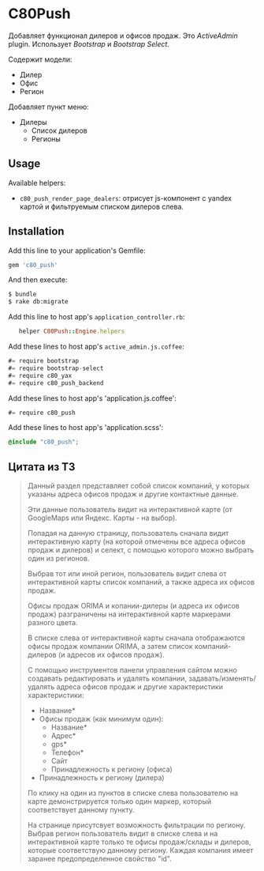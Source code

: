 # C80Push

Добавляет функционал дилеров и офисов продаж. 
Это *ActiveAdmin* plugin.
Использует *Bootstrap* и *Bootstrap Select*. 

Содержит модели: 

* Дилер
* Офис
* Регион

Добавляет пункт меню:

* Дилеры
    * Список дилеров
    * Регионы

## Usage

Available helpers:

* `c80_push_render_page_dealers`: отрисует js-компонент с yandex картой
и фильтруемым списком дилеров слева.

## Installation

Add this line to your application's Gemfile:

```ruby
gem 'c80_push'
```

And then execute:

```bash
$ bundle
$ rake db:migrate
```

Add this line to host app's `application_controller.rb`:
 
```ruby
   helper C80Push::Engine.helpers
```

Add these lines to host app's `active_admin.js.coffee`:

```js
#= require bootstrap
#= require bootstrap-select
#= require c80_yax
#= require c80_push_backend
```

Add these lines to host app's 'application.js.coffee':

```js
#= require c80_push
```

Add these lines to host app's 'application.scss':

```css
@include "c80_push";
```

## Цитата из ТЗ

> Данный раздел представляет собой список компаний, у которых указаны
> адреса офисов продаж и другие контактные данные.
> 
> Эти данные пользователь видит на интерактивной карте
> (от GoogleMaps или Яндекс. Карты - на выбор).
> 
> Попадая на данную страницу, пользователь сначала видит интерактивную
> карту (на которой отмечены все адреса офисов продаж и дилеров) и
> селект, с помощью которого можно выбрать один из регионов.
> 
> Выбрав тот или иной регион, пользователь видит слева от
> интерактивной карты список компаний, а также адреса их офисов продаж.
> 
> Офисы продаж ORIMA и копании-дилеры (и адреса их офисов продаж)
> разграничены на интерактивной карте маркерами разного цвета.
> 
> В списке слева от интерактивной карты сначала отображаются офисы
> продаж компании ORIMA, а затем список компаний-дилеров
> (и адресов их офисов продаж).
> 
> С помощью инструментов панели управления сайтом можно создавать
> редактировать и удалять компании, задавать/изменять/удалять
> адреса офисов продаж и другие характеристики характеристики:
> 
> - Название*
> - Офисы продаж (как минимум один):
>     - Название*
>     - Адрес*
>     - gps*
>     - Телефон*
>     - Сайт
>     - Принадлежность к региону (офиса)
> - Принадлежность к региону (дилера)
> 
> По клику на один из пунктов в списке слева пользователю на
> карте демонстрируется только один маркер, который соответствует
> данному пункту.
> 
> На странице присутсвует возможность фильтрации по региону.
> Выбрав регион пользователь видит в списке слева и на
> интерактивной карте только те офисы продаж/склады и дилеров,
> которые соответствую данному региону.
> Каждая компания имеет заранее предопределенное свойство "id".

